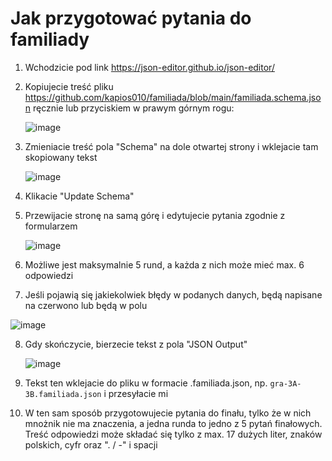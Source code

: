 # Jak przygotować pytania do familiady

1. Wchodzicie pod link https://json-editor.github.io/json-editor/

2. Kopiujecie treść pliku https://github.com/kapios010/familiada/blob/main/familiada.schema.json ręcznie lub przyciskiem w prawym górnym rogu:

   ![image](https://github.com/user-attachments/assets/e30c2afa-4d0e-44bc-bf8e-d79948263826)

3. Zmieniacie treść pola "Schema" na dole otwartej strony i wklejacie tam skopiowany tekst

   ![image](https://github.com/user-attachments/assets/e347b13e-c4fb-436b-a41a-d57a12be5e57)

4. Klikacie "Update Schema"

5. Przewijacie stronę na samą górę i edytujecie pytania zgodnie z formularzem

   ![image](https://github.com/user-attachments/assets/bab69ab9-b068-462f-bacf-f4cf02fe7ac0)

6. Możliwe jest maksymalnie 5 rund, a każda z nich może mieć max. 6 odpowiedzi

7. Jeśli pojawią się jakiekolwiek błędy w podanych danych, będą napisane na czerwono lub będą w polu

![image](https://github.com/user-attachments/assets/9e9fd68e-7310-4a94-b5a8-a0889a7af2cc)

8. Gdy skończycie, bierzecie tekst z pola "JSON Output"

   ![image](https://github.com/user-attachments/assets/2bd1c467-fbd1-49f8-8ee2-e58c5573bfad)

9. Tekst ten wklejacie do pliku w formacie .familiada.json, np. `gra-3A-3B.familiada.json` i przesyłacie mi

10. W ten sam sposób przygotowujecie pytania do finału, tylko że w nich mnożnik nie ma znaczenia, a jedna runda to jedno z 5 pytań finałowych. Treść odpowiedzi może składać się tylko z max. 17 dużych liter, znaków polskich, cyfr oraz ". / -" i spacji
